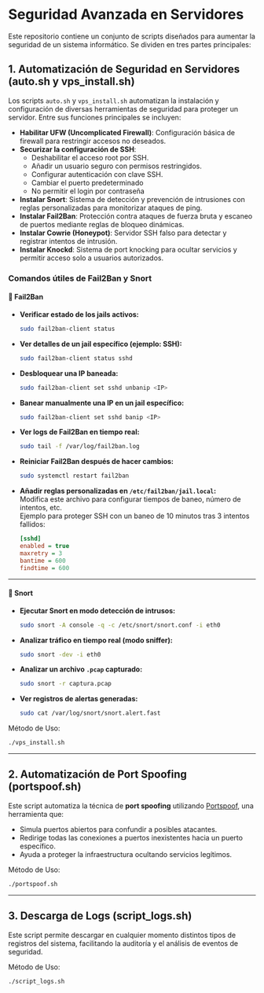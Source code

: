 # Seguridad Avanzada en Servidores

Este repositorio contiene un conjunto de scripts diseñados para aumentar la seguridad de un sistema informático. Se dividen en tres partes principales:

## 1. Automatización de Seguridad en Servidores (auto.sh y vps_install.sh)

Los scripts `auto.sh` y `vps_install.sh` automatizan la instalación y configuración de diversas herramientas de seguridad para proteger un servidor. Entre sus funciones principales se incluyen:

- **Habilitar UFW (Uncomplicated Firewall)**: Configuración básica de firewall para restringir accesos no deseados.
- **Securizar la configuración de SSH**:
  - Deshabilitar el acceso root por SSH.
  - Añadir un usuario seguro con permisos restringidos.
  - Configurar autenticación con clave SSH.
  - Cambiar el puerto predeterminado
  - No permitir el login por contraseña
- **Instalar Snort**: Sistema de detección y prevención de intrusiones con reglas personalizadas para monitorizar ataques de ping.
- **Instalar Fail2Ban**: Protección contra ataques de fuerza bruta y escaneo de puertos mediante reglas de bloqueo dinámicas.
- **Instalar Cowrie (Honeypot)**: Servidor SSH falso para detectar y registrar intentos de intrusión.
- **Instalar Knockd**: Sistema de port knocking para ocultar servicios y permitir acceso solo a usuarios autorizados.

### **Comandos útiles de Fail2Ban y Snort**  

#### 🔹 **Fail2Ban**  

- **Verificar estado de los jails activos:**  
  ```bash
  sudo fail2ban-client status
  ```
- **Ver detalles de un jail específico (ejemplo: SSH):**  
  ```bash
  sudo fail2ban-client status sshd
  ```
- **Desbloquear una IP baneada:**  
  ```bash
  sudo fail2ban-client set sshd unbanip <IP>
  ```
- **Banear manualmente una IP en un jail específico:**  
  ```bash
  sudo fail2ban-client set sshd banip <IP>
  ```
- **Ver logs de Fail2Ban en tiempo real:**  
  ```bash
  sudo tail -f /var/log/fail2ban.log
  ```
- **Reiniciar Fail2Ban después de hacer cambios:**  
  ```bash
  sudo systemctl restart fail2ban
  ```
- **Añadir reglas personalizadas en `/etc/fail2ban/jail.local`:**  
  Modifica este archivo para configurar tiempos de baneo, número de intentos, etc.  
  Ejemplo para proteger SSH con un baneo de 10 minutos tras 3 intentos fallidos:
  ```ini
  [sshd]
  enabled = true
  maxretry = 3
  bantime = 600
  findtime = 600
  ```
---

#### 🔹 **Snort**  

- **Ejecutar Snort en modo detección de intrusos:**  
  ```bash
  sudo snort -A console -q -c /etc/snort/snort.conf -i eth0
  ```
- **Analizar tráfico en tiempo real (modo sniffer):**  
  ```bash
  sudo snort -dev -i eth0
  ```
- **Analizar un archivo `.pcap` capturado:**  
  ```bash
  sudo snort -r captura.pcap
  ```
- **Ver registros de alertas generadas:**  
  ```bash
  sudo cat /var/log/snort/snort.alert.fast
  ```

Método de Uso:

```bash
./vps_install.sh
```

---

## 2. Automatización de Port Spoofing (portspoof.sh)

Este script automatiza la técnica de **port spoofing** utilizando [Portspoof](https://github.com/drk1wi/portspoof), una herramienta que:

- Simula puertos abiertos para confundir a posibles atacantes.
- Redirige todas las conexiones a puertos inexistentes hacia un puerto específico.
- Ayuda a proteger la infraestructura ocultando servicios legítimos.

Método de Uso:

```bash
./portspoof.sh
```

---

## 3. Descarga de Logs (script_logs.sh)

Este script permite descargar en cualquier momento distintos tipos de registros del sistema, facilitando la auditoría y el análisis de eventos de seguridad.

Método de Uso:

```bash
./script_logs.sh
```



